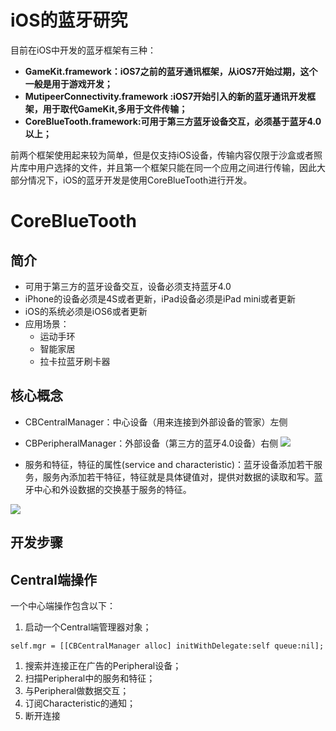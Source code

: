 # iOS的蓝牙研究

目前在iOS中开发的蓝牙框架有三种：

* **GameKit.framework：iOS7之前的蓝牙通讯框架，从iOS7开始过期，这个一般是用于游戏开发；**
* **MutipeerConnectivity.framework :iOS7开始引入的新的蓝牙通讯开发框架，用于取代GameKit,多用于文件传输；**
* **CoreBlueTooth.framework:可用于第三方蓝牙设备交互，必须基于蓝牙4.0以上；**

前两个框架使用起来较为简单，但是仅支持iOS设备，传输内容仅限于沙盒或者照片库中用户选择的文件，并且第一个框架只能在同一个应用之间进行传输，因此大部分情况下，iOS的蓝牙开发是使用CoreBlueTooth进行开发。

# CoreBlueTooth

## 简介

* 可用于第三方的蓝牙设备交互，设备必须支持蓝牙4.0
* iPhone的设备必须是4S或者更新，iPad设备必须是iPad mini或者更新
* iOS的系统必须是iOS6或者更新 
* 应用场景：
  * 运动手环 
  * 智能家居
  * 拉卡拉蓝牙刷卡器


## 核心概念

* CBCentralManager：中心设备（用来连接到外部设备的管家）左侧
* CBPeripheralManager：外部设备（第三方的蓝牙4.0设备）右侧
  ![](http://upload-images.jianshu.io/upload_images/1093584-c59f14e18a39a343.png?imageMogr2/auto-orient/strip%7CimageView2/2/w/1240)

* 服务和特征，特征的属性\(service and characteristic\)：蓝牙设备添加若干服务，服务內添加若干特征，特征就是具体键值对，提供对数据的读取和写。蓝牙中心和外设数据的交换基于服务的特征。


![](http://upload-images.jianshu.io/upload_images/1093584-9b2b139594bd1c35.png?imageMogr2/auto-orient/strip%7CimageView2/2/w/1240)

## 开发步骤

## Central端操作

一个中心端操作包含以下：

1. 启动一个Central端管理器对象；

```obj-c
self.mgr = [[CBCentralManager alloc] initWithDelegate:self queue:nil];
```

1. 搜索并连接正在广告的Peripheral设备；
2. 扫描Peripheral中的服务和特征；
3. 与Peripheral做数据交互；
4. 订阅Characteristic的通知；
5. 断开连接

